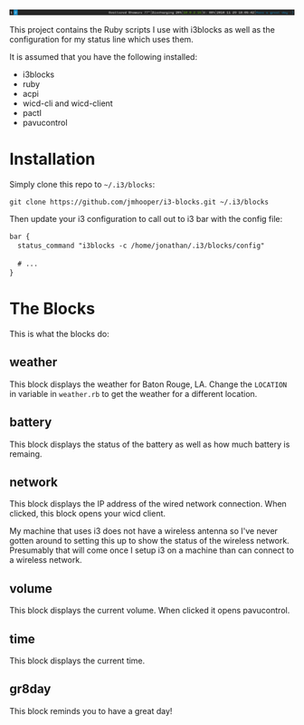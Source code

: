 ![Screenshot of my i3bar](https://raw.githubusercontent.com/jmhooper/i3-blocks/master/screenshot.png)

This project contains the Ruby scripts I use with i3blocks as well as the configuration for my status line which uses them.

It is assumed that you have the following installed:

- i3blocks
- ruby
- acpi
- wicd-cli and wicd-client
- pactl
- pavucontrol

# Installation

Simply clone this repo to `~/.i3/blocks`:

```
git clone https://github.com/jmhooper/i3-blocks.git ~/.i3/blocks
```

Then update your i3 configuration to call out to i3 bar with the config file:

```
bar {
  status_command "i3blocks -c /home/jonathan/.i3/blocks/config"
  
  # ...
}
```

# The Blocks

This is what the blocks do:

## weather

This block displays the weather for Baton Rouge, LA. Change the `LOCATION` in variable in `weather.rb` to get the weather for a different location.

## battery

This block displays the status of the battery as well as how much battery is remaing.

## network

This block displays the IP address of the wired network connection.
When clicked, this block opens your wicd client.

My machine that uses i3 does not have a wireless antenna so I've never gotten around to setting this up to show the status of the wireless network.
Presumably that will come once I setup i3 on a machine than can connect to a wireless network.

## volume

This block displays the current volume.
When clicked it opens pavucontrol.

## time

This block displays the current time.

## gr8day

This block reminds you to have a great day!
